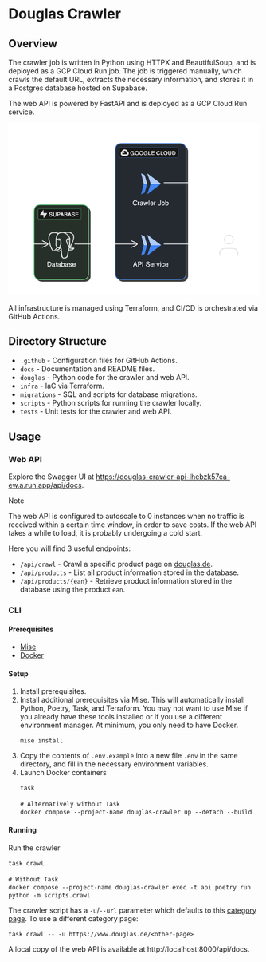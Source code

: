 # Douglas Crawler

## Overview

The crawler job is written in Python using HTTPX and BeautifulSoup, and is deployed as a GCP Cloud Run job. The job is
triggered manually, which crawls the default URL, extracts the necessary information, and stores it in a Postgres
database hosted on Supabase.

The web API is powered by FastAPI and is deployed as a GCP Cloud Run service.

![Architecture](./images/architecture.png)

All infrastructure is managed using Terraform, and CI/CD is orchestrated via GitHub Actions.

## Directory Structure

- `.github` - Configuration files for GitHub Actions.
- `docs` - Documentation and README files.
- `douglas` - Python code for the crawler and web API.
- `infra` - IaC via Terraform.
- `migrations` - SQL and scripts for database migrations.
- `scripts` - Python scripts for running the crawler locally.
- `tests` - Unit tests for the crawler and web API.

## Usage

### Web API

Explore the Swagger UI at https://douglas-crawler-api-lhebzk57ca-ew.a.run.app/api/docs.

> [!NOTE]
> The web API is configured to autoscale to 0 instances when no traffic is received within a certain
> time window, in order to save costs. If the web API takes a while to load, it is probably undergoing
> a cold start.

Here you will find 3 useful endpoints:

- `/api/crawl` - Crawl a specific product page on [douglas.de](https://www.douglas.de).
- `/api/products` - List all product information stored in the database.
- `/api/products/{ean}` - Retrieve product information stored in the database using the product `ean`.

### CLI

#### Prerequisites

- [Mise](https://mise.jdx.dev)
- [Docker](https://www.docker.com)

#### Setup

1. Install prerequisites.
2. Install additional prerequisites via Mise. This will automatically install Python, Poetry, Task, and Terraform. You
   may not want to use Mise if you already have these tools installed or if you use a different environment manager. At
   minimum, you only need to have Docker.
    ```shell
    mise install
    ```
3. Copy the contents of `.env.example` into a new file `.env` in the same directory, and fill in the necessary
   environment variables.
4. Launch Docker containers
    ```shell
    task

    # Alternatively without Task
    docker compose --project-name douglas-crawler up --detach --build
    ```

#### Running

Run the crawler

```shell
task crawl

# Without Task
docker compose --project-name douglas-crawler exec -t api poetry run python -m scripts.crawl
```

The crawler script has a `-u`/`--url` parameter which defaults to
this [category page](https://www.douglas.de/de/c/gesicht/gesichtsmasken/feuchtigkeitsmasken/120308). To use a different
category page:

```shell
task crawl -- -u https://www.douglas.de/<other-page>
```

A local copy of the web API is available at http://localhost:8000/api/docs.
